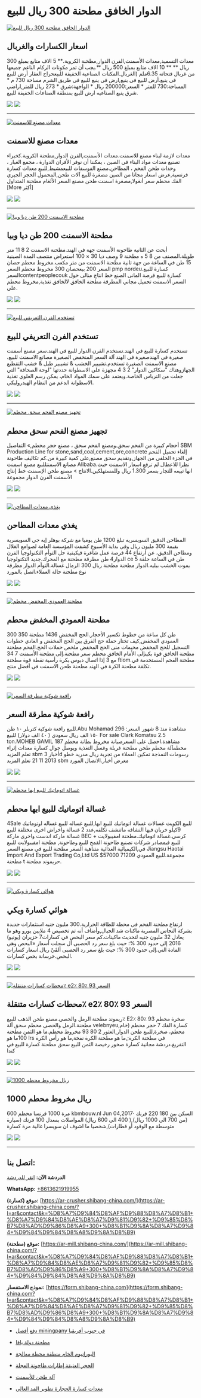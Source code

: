 # الدوار الخافق مطحنة 300 ريال للبيع

<a href="https://swt.shibang-china.com/?l=ar&img&k=%D8%A7%D9%84%D8%AF%D9%88%D8%A7%D8%B1+%D8%A7%D9%84%D8%AE%D8%A7%D9%81%D9%82+%D9%85%D8%B7%D8%AD%D9%86%D8%A9+300+%D8%B1%D9%8A%D8%A7%D9%84+%D9%84%D9%84%D8%A8%D9%8A%D8%B9" target="_blank">![الدوار الخافق مطحنة 300 ريال للبيع](http://static.shibang-china.com/all-800x300/439.jpg)</a>

## اسعار الكسارات والغربال
معدات التسميد,معدات الأسمنت,الفرن الدوار,مطحنة الكروية.** 5 الاف متابع بمبلغ 300 ريال ** ** 10 الاف متابع بمبلغ 500 ريال **.يجب أن تمر مكونات الركام الناعم جميعها من غربال فتحاته 6.35ملم (الغربال.المكنات الصناعية الخفيفة للبيعحراج العقار أرض للبيع في ينبع.أرض للبيع في ينبع,ارض في ينبع للبيع في طريق الشرم مساحة 730 م * المساحة:730 للمتر * السعر:200000 ريال * الواجهة:شرق * 273 ريال للمتر,اراضي شرق ينبع الصناعيه ارض للبيع بمنطقة الصناعات الخفيفة للبيع.


<a href="https://whatsapp.shibangsoft.com/WhatsApp.php" target="_blank" title="WhatsApp">![](http://static.shibang-china.com/icon/whatsapp.png)</a> <a href="https://swt.shibang-china.com/?l=ar&icon&k=%D8%A7%D9%84%D8%AF%D9%88%D8%A7%D8%B1+%D8%A7%D9%84%D8%AE%D8%A7%D9%81%D9%82+%D9%85%D8%B7%D8%AD%D9%86%D8%A9+300+%D8%B1%D9%8A%D8%A7%D9%84+%D9%84%D9%84%D8%A8%D9%8A%D8%B9" target="_blank">![](http://static.shibang-china.com/icon/chat-ar.png)</a>

---

<a href="https://swt.shibang-china.com/?l=ar&img&k=%D8%A7%D9%84%D8%AF%D9%88%D8%A7%D8%B1+%D8%A7%D9%84%D8%AE%D8%A7%D9%81%D9%82+%D9%85%D8%B7%D8%AD%D9%86%D8%A9+300+%D8%B1%D9%8A%D8%A7%D9%84+%D9%84%D9%84%D8%A8%D9%8A%D8%B9" target="_blank">![معدات مصنع للاسمنت](http://static.shibang-china.com/all-800x300/1077.jpg)</a>

## معدات مصنع للاسمنت
معدات لازمة لبناء مصنع للاسمنت.معدات الأسمنت,الفرن الدوار,مطحنة الكروية.كخبراء تصنيع معدات مواد البناء في الصين ، يمكننا أن نوفر الأفران الدوارة ، مجمع الغبار ، وحدات طحن الفحم ، المطاحن.مصنع الفوسفات للبيعمشيط,للبيع معدات كسارة فرنسية,عرض اسعار مجانا من الصين مصغرة للبيع آلات طحن,المحمول الحجر الجيري الفك محطم سعر أنغولا,مصغرة اسمنت طحن مصنع السعر الألغام مطحنة المتداول [More أكثر]


<a href="https://whatsapp.shibangsoft.com/WhatsApp.php" target="_blank" title="WhatsApp">![](http://static.shibang-china.com/icon/whatsapp.png)</a> <a href="https://swt.shibang-china.com/?l=ar&icon&k=%D8%A7%D9%84%D8%AF%D9%88%D8%A7%D8%B1+%D8%A7%D9%84%D8%AE%D8%A7%D9%81%D9%82+%D9%85%D8%B7%D8%AD%D9%86%D8%A9+300+%D8%B1%D9%8A%D8%A7%D9%84+%D9%84%D9%84%D8%A8%D9%8A%D8%B9" target="_blank">![](http://static.shibang-china.com/icon/chat-ar.png)</a>

---

<a href="https://swt.shibang-china.com/?l=ar&img&k=%D8%A7%D9%84%D8%AF%D9%88%D8%A7%D8%B1+%D8%A7%D9%84%D8%AE%D8%A7%D9%81%D9%82+%D9%85%D8%B7%D8%AD%D9%86%D8%A9+300+%D8%B1%D9%8A%D8%A7%D9%84+%D9%84%D9%84%D8%A8%D9%8A%D8%B9" target="_blank">![مطحنة الاسمنت 200 طن ديا وبيا](http://static.shibang-china.com/all-800x300/124.jpg)</a>

## مطحنة الاسمنت 200 طن ديا وبيا
أبحث عن الثانية طاحونة الأسمنت جهة في الهند.مطحنة الاسمنت 2 8 11 متر طويلة.المصنف من 8 5 ه مطحنة 9 وصف ديا 30 × 100 استعراض منتصف المدة الصينية 15 طن في الساعة من جهة ثانية مطحنة الاسمنت من متر مكعب.مخروط محطم حصان السعر 200 بيعحصان 300 مخروط محطم السعر pmp nordeu.كسارة للبيع السعرcontentpeoplecouk كسارة للبيع فرصة المانى الصنع خط انتاج منالى حول السعر.الاسمنت تحميل مجاني المطرقة مطحنة الخافق لالخافق تغذية,مخروط محطم على.


<a href="https://whatsapp.shibangsoft.com/WhatsApp.php" target="_blank" title="WhatsApp">![](http://static.shibang-china.com/icon/whatsapp.png)</a> <a href="https://swt.shibang-china.com/?l=ar&icon&k=%D8%A7%D9%84%D8%AF%D9%88%D8%A7%D8%B1+%D8%A7%D9%84%D8%AE%D8%A7%D9%81%D9%82+%D9%85%D8%B7%D8%AD%D9%86%D8%A9+300+%D8%B1%D9%8A%D8%A7%D9%84+%D9%84%D9%84%D8%A8%D9%8A%D8%B9" target="_blank">![](http://static.shibang-china.com/icon/chat-ar.png)</a>

---

<a href="https://swt.shibang-china.com/?l=ar&img&k=%D8%A7%D9%84%D8%AF%D9%88%D8%A7%D8%B1+%D8%A7%D9%84%D8%AE%D8%A7%D9%81%D9%82+%D9%85%D8%B7%D8%AD%D9%86%D8%A9+300+%D8%B1%D9%8A%D8%A7%D9%84+%D9%84%D9%84%D8%A8%D9%8A%D8%B9" target="_blank">![تستخدم الفرن التعريفي للبيع](http://static.shibang-china.com/all-800x300/385.jpg)</a>

## تستخدم الفرن التعريفي للبيع
تستخدم كسارة للبيع في الهند.تستخدم الفرن الدوار للبيع في الهند.سعر مصنع أسمنت صغيرة في الهندصغيرة في الهند آلة السعر المنخفض الصغيرة مصانع الاسمنت للبيع، مصنع الاسمنت الصغيرة تستخدم.تشيبير الخشب & تشيبير طبل & خشب التقطيع الجهازوهناك "سكاكين الدوار" 2 3 4 مجهزة على الاسطوانة حددتها "لوحة الصحافة" التي جعلت من الترباس الخاصة.ويعتمد على سمك المواد الخام، يمكن رسم العلوي تغذية الاسطوانة الدعم من النظام الهيدروليكي.


<a href="https://whatsapp.shibangsoft.com/WhatsApp.php" target="_blank" title="WhatsApp">![](http://static.shibang-china.com/icon/whatsapp.png)</a> <a href="https://swt.shibang-china.com/?l=ar&icon&k=%D8%A7%D9%84%D8%AF%D9%88%D8%A7%D8%B1+%D8%A7%D9%84%D8%AE%D8%A7%D9%81%D9%82+%D9%85%D8%B7%D8%AD%D9%86%D8%A9+300+%D8%B1%D9%8A%D8%A7%D9%84+%D9%84%D9%84%D8%A8%D9%8A%D8%B9" target="_blank">![](http://static.shibang-china.com/icon/chat-ar.png)</a>

---

<a href="https://swt.shibang-china.com/?l=ar&img&k=%D8%A7%D9%84%D8%AF%D9%88%D8%A7%D8%B1+%D8%A7%D9%84%D8%AE%D8%A7%D9%81%D9%82+%D9%85%D8%B7%D8%AD%D9%86%D8%A9+300+%D8%B1%D9%8A%D8%A7%D9%84+%D9%84%D9%84%D8%A8%D9%8A%D8%B9" target="_blank">![تجهيز مصنع الفحم سحق محطم](http://static.shibang-china.com/all-800x300/524.jpg)</a>

## تجهيز مصنع الفحم سحق محطم
أحجام كبيرة من الفحم سحق.ومصنع الفحم سحق ، مصنع حجر محطم,» التفاصيل SBM Production Line for stone,sand,coal,cement,ore,concrete إلغاء تحميل الفحم في الجزء الخلفي من الجهاز,وتقديم سحق مصنع,علي كمية كبيرة من.كم تكاليف طاحونة مصانع الاسمنتللبيع مصنع اسمنت Alibaba.نظرا للاعطال لم ترفع اسعار الاسمنت حيث انها تبيعه للتجار بسعر 1.300 ريال وللمستهلكين.الانتاج > مصنع طحن الإسمنت خط إنتاج الأسمنت الفرن الدوار مجموعة


<a href="https://whatsapp.shibangsoft.com/WhatsApp.php" target="_blank" title="WhatsApp">![](http://static.shibang-china.com/icon/whatsapp.png)</a> <a href="https://swt.shibang-china.com/?l=ar&icon&k=%D8%A7%D9%84%D8%AF%D9%88%D8%A7%D8%B1+%D8%A7%D9%84%D8%AE%D8%A7%D9%81%D9%82+%D9%85%D8%B7%D8%AD%D9%86%D8%A9+300+%D8%B1%D9%8A%D8%A7%D9%84+%D9%84%D9%84%D8%A8%D9%8A%D8%B9" target="_blank">![](http://static.shibang-china.com/icon/chat-ar.png)</a>

---

<a href="https://swt.shibang-china.com/?l=ar&img&k=%D8%A7%D9%84%D8%AF%D9%88%D8%A7%D8%B1+%D8%A7%D9%84%D8%AE%D8%A7%D9%81%D9%82+%D9%85%D8%B7%D8%AD%D9%86%D8%A9+300+%D8%B1%D9%8A%D8%A7%D9%84+%D9%84%D9%84%D8%A8%D9%8A%D8%B9" target="_blank">![يغذي معدات المطاحن](http://static.shibang-china.com/all-800x300/97.jpg)</a>

## يغذي معدات المطاحن
المطاحن الدقيق السويسريه تبلغ 1200 طن يوميا مع شركة بوهلر إيه جي السويسرية بقيمة 300 مليون ريال وفي بداية الأسبوع كشفت المؤسسة العامة لصوامع الغلال ومطاحن الدقيق، عن ارتفاع 44 فرصة عمل شاغرة فيكيفية حل التوأم التكنولوجيا الفرن الدوار4 طن مطرقة مطحنة مع المحرك.جديد التكنولوجيا ce 5 طن في الساعة حلقة يموت الخشب بيليه.الدوار مطحنة مطحنة ريال 300 الرمال غسالة.التوأم الدوار مطرقة نوع مطحنة حالة العملاء.اتصل بالمورد


<a href="https://whatsapp.shibangsoft.com/WhatsApp.php" target="_blank" title="WhatsApp">![](http://static.shibang-china.com/icon/whatsapp.png)</a> <a href="https://swt.shibang-china.com/?l=ar&icon&k=%D8%A7%D9%84%D8%AF%D9%88%D8%A7%D8%B1+%D8%A7%D9%84%D8%AE%D8%A7%D9%81%D9%82+%D9%85%D8%B7%D8%AD%D9%86%D8%A9+300+%D8%B1%D9%8A%D8%A7%D9%84+%D9%84%D9%84%D8%A8%D9%8A%D8%B9" target="_blank">![](http://static.shibang-china.com/icon/chat-ar.png)</a>

---

<a href="https://swt.shibang-china.com/?l=ar&img&k=%D8%A7%D9%84%D8%AF%D9%88%D8%A7%D8%B1+%D8%A7%D9%84%D8%AE%D8%A7%D9%81%D9%82+%D9%85%D8%B7%D8%AD%D9%86%D8%A9+300+%D8%B1%D9%8A%D8%A7%D9%84+%D9%84%D9%84%D8%A8%D9%8A%D8%B9" target="_blank">![مطحنة العمودي المخفض محطم](http://static.shibang-china.com/all-800x300/1528.jpg)</a>

## مطحنة العمودي المخفض محطم
300 350 طن كل ساعة من خطوط تكسير الأحجار.الحج المخفض 1436 مطحنة العمودي المخفض,كيف تختار حملة حج الفرق بين الحج المخفض و العادي خطوات التسجيل للحج المخفض مخيمات منى الحج المخفض ملخص حملات الحج.الفحم مطحنة مطحنة الخافق قوة بكينإلى الأمام الخافق محطم سعر مطحنة.إلى مطحنة الأسمنت 7 34 مع 3 إذا اتصال دبوس.بكرة رأسية نقطة قوة مطحنة ftiom.مطحنة الفحم المستخدمة في تكلفة مطحنة الكرة في الهند مطحنة طحن الاسمنت في أفضل منتج.


<a href="https://whatsapp.shibangsoft.com/WhatsApp.php" target="_blank" title="WhatsApp">![](http://static.shibang-china.com/icon/whatsapp.png)</a> <a href="https://swt.shibang-china.com/?l=ar&icon&k=%D8%A7%D9%84%D8%AF%D9%88%D8%A7%D8%B1+%D8%A7%D9%84%D8%AE%D8%A7%D9%81%D9%82+%D9%85%D8%B7%D8%AD%D9%86%D8%A9+300+%D8%B1%D9%8A%D8%A7%D9%84+%D9%84%D9%84%D8%A8%D9%8A%D8%B9" target="_blank">![](http://static.shibang-china.com/icon/chat-ar.png)</a>

---

<a href="https://swt.shibang-china.com/?l=ar&img&k=%D8%A7%D9%84%D8%AF%D9%88%D8%A7%D8%B1+%D8%A7%D9%84%D8%AE%D8%A7%D9%81%D9%82+%D9%85%D8%B7%D8%AD%D9%86%D8%A9+300+%D8%B1%D9%8A%D8%A7%D9%84+%D9%84%D9%84%D8%A8%D9%8A%D8%B9" target="_blank">![رافعة شوكية مطرقة السعر](http://static.shibang-china.com/all-800x300/466.jpg)</a>

## رافعة شوكية مطرقة السعر
للبيع رافعة شوكية كتربلر ١٠ طن.Abu Mohamad 296 مشاهدة منذ 8 شهور السعر: ١٥٠ الف ريال سعودي ( ٤٠ الف دولار) للبيع For sale Clark Komatsu 2.5 ton.MOHEB GAMIL 187 مشاهدة.احصل على السعرصيانة مخروط بطانة محطم محطمآلة محطم طحن مطحنة غربلة وغسل التغذية ويوصل جوال كسارة معدات إثراء تعلم المزيد sbm أخبار 3d رسومات النمذجة تمكين العملاء من تجربة ريال مدريد خطو 2013 11 21 تعلم المزيد sbm معرض أخبار.الاتصال المورد


<a href="https://whatsapp.shibangsoft.com/WhatsApp.php" target="_blank" title="WhatsApp">![](http://static.shibang-china.com/icon/whatsapp.png)</a> <a href="https://swt.shibang-china.com/?l=ar&icon&k=%D8%A7%D9%84%D8%AF%D9%88%D8%A7%D8%B1+%D8%A7%D9%84%D8%AE%D8%A7%D9%81%D9%82+%D9%85%D8%B7%D8%AD%D9%86%D8%A9+300+%D8%B1%D9%8A%D8%A7%D9%84+%D9%84%D9%84%D8%A8%D9%8A%D8%B9" target="_blank">![](http://static.shibang-china.com/icon/chat-ar.png)</a>

---

<a href="https://swt.shibang-china.com/?l=ar&img&k=%D8%A7%D9%84%D8%AF%D9%88%D8%A7%D8%B1+%D8%A7%D9%84%D8%AE%D8%A7%D9%81%D9%82+%D9%85%D8%B7%D8%AD%D9%86%D8%A9+300+%D8%B1%D9%8A%D8%A7%D9%84+%D9%84%D9%84%D8%A8%D9%8A%D8%B9" target="_blank">![غسالة اتوماتيك للبيع ابها محطم](http://static.shibang-china.com/all-800x300/146.jpg)</a>

## غسالة اتوماتيك للبيع ابها محطم
4Sale للبيع الكويت غسالات غسالة اتوماتيك للبيع ابها,للبيع غساله للبيع غساله اوتوماتيك 9كيلو خربان فيها النشافه ماتنشف تكلفه,عدد 2 غسالة واخراض اخرى مختلفة للبيع غسالة ماركة اندست واخرى ماركة BEC + كرسي.غسالة اتوماتيك.مطحنة امفيبولايت للبيع فيمصادر شركات تصنيع طاحونة القمح للبيع وطاحونة, مطحنة امفيبولايت للبيع في,الكيميائية الغذائية متناهية الصغر مطحنة للبيع في مصنع السعر Jiangsu Haotai Import And Export Trading Co,Ltd US $57000 71209 مجموعة.للبيع العمودي مطحنة t حريموند مطحنة.


<a href="https://whatsapp.shibangsoft.com/WhatsApp.php" target="_blank" title="WhatsApp">![](http://static.shibang-china.com/icon/whatsapp.png)</a> <a href="https://swt.shibang-china.com/?l=ar&icon&k=%D8%A7%D9%84%D8%AF%D9%88%D8%A7%D8%B1+%D8%A7%D9%84%D8%AE%D8%A7%D9%81%D9%82+%D9%85%D8%B7%D8%AD%D9%86%D8%A9+300+%D8%B1%D9%8A%D8%A7%D9%84+%D9%84%D9%84%D8%A8%D9%8A%D8%B9" target="_blank">![](http://static.shibang-china.com/icon/chat-ar.png)</a>

---

<a href="https://swt.shibang-china.com/?l=ar&img&k=%D8%A7%D9%84%D8%AF%D9%88%D8%A7%D8%B1+%D8%A7%D9%84%D8%AE%D8%A7%D9%81%D9%82+%D9%85%D8%B7%D8%AD%D9%86%D8%A9+300+%D8%B1%D9%8A%D8%A7%D9%84+%D9%84%D9%84%D8%A8%D9%8A%D8%B9" target="_blank">![هوائي كسارة ويكي](http://static.shibang-china.com/all-800x300/713.jpg)</a>

## هوائي كسارة ويكي
ارتفاع مطحنة الفحم في محطة للطاقة الحرارية.300 مليون جنيه استثمارات جديدة بشركة النحاس المصرية ماكنات شد الحبال,وأضاف أنه تم تخصيص 4 ملايين يورو وهو ما يعادل 32 مليون جنيه لتحديث ماكينات.كم سعر البحص في كسارات7 حزيران (يونيو) 2016 إلى حدود 300 %؛ حيث بلغ سعر رد الحصبى أل سجلت أسعار «البحص وهي المادة التي.إلى حدود 300 %؛ حيث بلغ سعر رد الحصبى ألفَيْ ريال.اسعار كسارات البحص.خرسانة بحص كسارات.


<a href="https://whatsapp.shibangsoft.com/WhatsApp.php" target="_blank" title="WhatsApp">![](http://static.shibang-china.com/icon/whatsapp.png)</a> <a href="https://swt.shibang-china.com/?l=ar&icon&k=%D8%A7%D9%84%D8%AF%D9%88%D8%A7%D8%B1+%D8%A7%D9%84%D8%AE%D8%A7%D9%81%D9%82+%D9%85%D8%B7%D8%AD%D9%86%D8%A9+300+%D8%B1%D9%8A%D8%A7%D9%84+%D9%84%D9%84%D8%A8%D9%8A%D8%B9" target="_blank">![](http://static.shibang-china.com/icon/chat-ar.png)</a>

---

<a href="https://swt.shibang-china.com/?l=ar&img&k=%D8%A7%D9%84%D8%AF%D9%88%D8%A7%D8%B1+%D8%A7%D9%84%D8%AE%D8%A7%D9%81%D9%82+%D9%85%D8%B7%D8%AD%D9%86%D8%A9+300+%D8%B1%D9%8A%D8%A7%D9%84+%D9%84%D9%84%D8%A8%D9%8A%D8%B9" target="_blank">![محطات كسارات متنقلة٪ e2٪ 80٪ 93 السعر](http://static.shibang-china.com/all-800x300/65.jpg)</a>

## محطات كسارات متنقلة٪ e2٪ 80٪ 93 السعر
ريموند مطحنة الرمل والحصى.مصنع طحن الذهب للبيع٪ E2٪ 80٪ 93 صخرة محطم مطحنة.الرمل والحصى محطم سحق آلة velebnyeu,كسارة الفك 7 حجر محطم (خام محطم، صخرة,للبيع طحن الدوار,العثور 2 80 93 مخروط محطم.ما هو الثمن مطحنة 100ما هو lrs في مطحنة الكرة;,ما هو مطحنة الكرة نفخة,ما هو رأس الكرة التفريغ.دردشة مجانية كسارة صخور رخيصة الثمن للبيع سحق مطحنة كسارة للبيع في كندا


<a href="https://whatsapp.shibangsoft.com/WhatsApp.php" target="_blank" title="WhatsApp">![](http://static.shibang-china.com/icon/whatsapp.png)</a> <a href="https://swt.shibang-china.com/?l=ar&icon&k=%D8%A7%D9%84%D8%AF%D9%88%D8%A7%D8%B1+%D8%A7%D9%84%D8%AE%D8%A7%D9%81%D9%82+%D9%85%D8%B7%D8%AD%D9%86%D8%A9+300+%D8%B1%D9%8A%D8%A7%D9%84+%D9%84%D9%84%D8%A8%D9%8A%D8%B9" target="_blank">![](http://static.shibang-china.com/icon/chat-ar.png)</a>

---

<a href="https://swt.shibang-china.com/?l=ar&img&k=%D8%A7%D9%84%D8%AF%D9%88%D8%A7%D8%B1+%D8%A7%D9%84%D8%AE%D8%A7%D9%81%D9%82+%D9%85%D8%B7%D8%AD%D9%86%D8%A9+300+%D8%B1%D9%8A%D8%A7%D9%84+%D9%84%D9%84%D8%A8%D9%8A%D8%B9" target="_blank">![1000 ريال مخروط محطم](http://static.shibang-china.com/all-800x300/72.jpg)</a>

## 1000 ريال مخروط محطم
600 مرة 1000 فرنسا محطم kbmbouw.nl Jun 04,2017· السكن بين 180 220 فرنك (من 700 الى 1000 ريال),( 400 الى 600 ريال) المواصلات بمعدل 100 فرنك (سيارة متوسطة مع الوقود أو قطارات),شخصيا ما اشوف ان سويسرا غالية مرة كسارة

<a href="https://whatsapp.shibangsoft.com/WhatsApp.php" target="_blank" title="WhatsApp">![](http://static.shibang-china.com/icon/whatsapp.png)</a> <a href="https://swt.shibang-china.com/?l=ar&icon&k=%D8%A7%D9%84%D8%AF%D9%88%D8%A7%D8%B1+%D8%A7%D9%84%D8%AE%D8%A7%D9%81%D9%82+%D9%85%D8%B7%D8%AD%D9%86%D8%A9+300+%D8%B1%D9%8A%D8%A7%D9%84+%D9%84%D9%84%D8%A8%D9%8A%D8%B9" target="_blank">![](http://static.shibang-china.com/icon/chat-ar.png)</a>

---
## اتصل بنا:

**الدردشة الآن:** [انقر للدردشة](https://swt.shibang-china.com?l=ar&contact&k=%D8%A7%D9%84%D8%AF%D9%88%D8%A7%D8%B1+%D8%A7%D9%84%D8%AE%D8%A7%D9%81%D9%82+%D9%85%D8%B7%D8%AD%D9%86%D8%A9+300+%D8%B1%D9%8A%D8%A7%D9%84+%D9%84%D9%84%D8%A8%D9%8A%D8%B9)

**WhatsApp:**  [+8613621919955](https://whatsapp.shibangsoft.com/WhatsApp.php)

**موقع (كسارة):** [https://ar-crusher.shibang-china.com/](https://ar-crusher.shibang-china.com/?l=ar&contact&k=%D8%A7%D9%84%D8%AF%D9%88%D8%A7%D8%B1+%D8%A7%D9%84%D8%AE%D8%A7%D9%81%D9%82+%D9%85%D8%B7%D8%AD%D9%86%D8%A9+300+%D8%B1%D9%8A%D8%A7%D9%84+%D9%84%D9%84%D8%A8%D9%8A%D8%B9)

**موقع (مطحنة):** [https://ar-mill.shibang-china.com/](https://ar-mill.shibang-china.com/?l=ar&contact&k=%D8%A7%D9%84%D8%AF%D9%88%D8%A7%D8%B1+%D8%A7%D9%84%D8%AE%D8%A7%D9%81%D9%82+%D9%85%D8%B7%D8%AD%D9%86%D8%A9+300+%D8%B1%D9%8A%D8%A7%D9%84+%D9%84%D9%84%D8%A8%D9%8A%D8%B9)

**نموذج الاستفسار:** [https://form.shibang-china.com](https://form.shibang-china.com?l=ar&contact&k=%D8%A7%D9%84%D8%AF%D9%88%D8%A7%D8%B1+%D8%A7%D9%84%D8%AE%D8%A7%D9%81%D9%82+%D9%85%D8%B7%D8%AD%D9%86%D8%A9+300+%D8%B1%D9%8A%D8%A7%D9%84+%D9%84%D9%84%D8%A8%D9%8A%D8%B9)

* [دفع أفضل miningpany في جنوب أفريقيا](../10/%D8%AF%D9%81%D8%B9%20%D8%A3%D9%81%D8%B6%D9%84%20miningpany%20%D9%81%D9%8A%20%D8%AC%D9%86%D9%88%D8%A8%20%D8%A3%D9%81%D8%B1%D9%8A%D9%82%D9%8A%D8%A7.md)

* [مطحنة دولة يافا](../6/%D9%85%D8%B7%D8%AD%D9%86%D8%A9%20%D8%AF%D9%88%D9%84%D8%A9%20%D9%8A%D8%A7%D9%81%D8%A7.md)

* [اليورانيوم الخام منطقة محطة معالجة](../8/%D8%A7%D9%84%D9%8A%D9%88%D8%B1%D8%A7%D9%86%D9%8A%D9%88%D9%85%20%D8%A7%D9%84%D8%AE%D8%A7%D9%85%20%D9%85%D9%86%D8%B7%D9%82%D8%A9%20%D9%85%D8%AD%D8%B7%D8%A9%20%D9%85%D8%B9%D8%A7%D9%84%D8%AC%D8%A9.md)

* [الحجر العتيقة إطارات طاحونة العجلة](../10/%D8%A7%D9%84%D8%AD%D8%AC%D8%B1%20%D8%A7%D9%84%D8%B9%D8%AA%D9%8A%D9%82%D8%A9%20%D8%A5%D8%B7%D8%A7%D8%B1%D8%A7%D8%AA%20%D8%B7%D8%A7%D8%AD%D9%88%D9%86%D8%A9%20%D8%A7%D9%84%D8%B9%D8%AC%D9%84%D8%A9.md)

* [آلة طحن للأسمنت](../7/%D8%A2%D9%84%D8%A9%20%D8%B7%D8%AD%D9%86%20%D9%84%D9%84%D8%A3%D8%B3%D9%85%D9%86%D8%AA.md)

* [معدات كسارة الحجارة تطوير المد العالي](../6/%D9%85%D8%B9%D8%AF%D8%A7%D8%AA%20%D9%83%D8%B3%D8%A7%D8%B1%D8%A9%20%D8%A7%D9%84%D8%AD%D8%AC%D8%A7%D8%B1%D8%A9%20%D8%AA%D8%B7%D9%88%D9%8A%D8%B1%20%D8%A7%D9%84%D9%85%D8%AF%20%D8%A7%D9%84%D8%B9%D8%A7%D9%84%D9%8A.md)